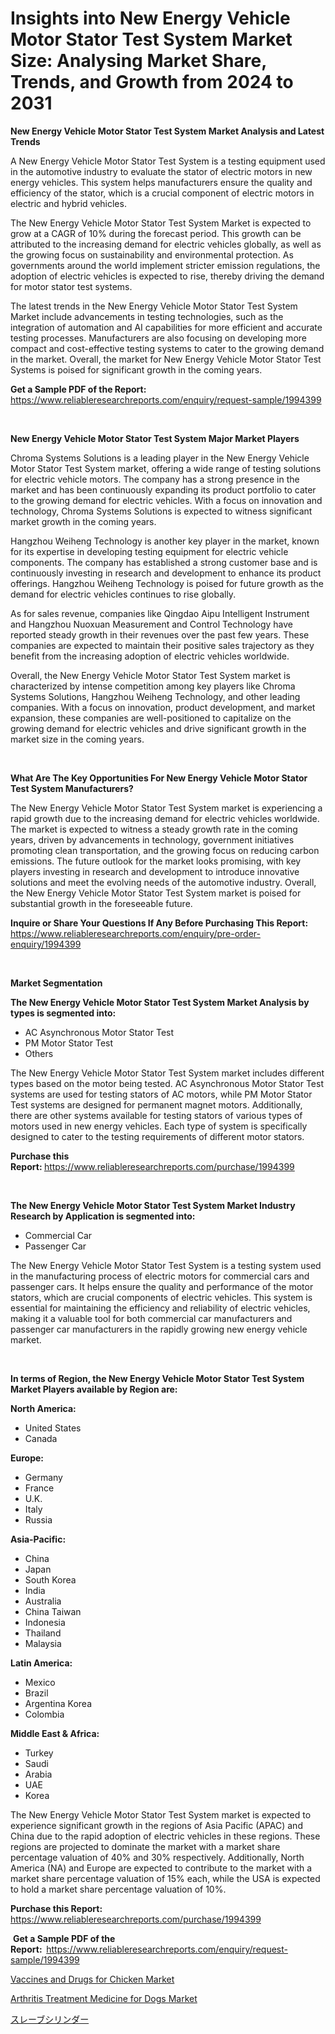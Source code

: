 <p><h1>Insights into New Energy Vehicle Motor Stator Test System Market Size: Analysing Market Share, Trends, and Growth from 2024 to 2031</h1></p><p><strong>New Energy Vehicle Motor Stator Test System Market Analysis and Latest Trends</strong></p>
<p><p>A New Energy Vehicle Motor Stator Test System is a testing equipment used in the automotive industry to evaluate the stator of electric motors in new energy vehicles. This system helps manufacturers ensure the quality and efficiency of the stator, which is a crucial component of electric motors in electric and hybrid vehicles.</p><p>The New Energy Vehicle Motor Stator Test System Market is expected to grow at a CAGR of 10% during the forecast period. This growth can be attributed to the increasing demand for electric vehicles globally, as well as the growing focus on sustainability and environmental protection. As governments around the world implement stricter emission regulations, the adoption of electric vehicles is expected to rise, thereby driving the demand for motor stator test systems.</p><p>The latest trends in the New Energy Vehicle Motor Stator Test System Market include advancements in testing technologies, such as the integration of automation and AI capabilities for more efficient and accurate testing processes. Manufacturers are also focusing on developing more compact and cost-effective testing systems to cater to the growing demand in the market. Overall, the market for New Energy Vehicle Motor Stator Test Systems is poised for significant growth in the coming years.</p></p>
<p><strong>Get a Sample PDF of the Report:&nbsp;</strong> <a href="https://www.reliableresearchreports.com/enquiry/request-sample/1994399">https://www.reliableresearchreports.com/enquiry/request-sample/1994399</a></p>
<p>&nbsp;</p>
<p><strong>New Energy Vehicle Motor Stator Test System Major Market Players</strong></p>
<p><p>Chroma Systems Solutions is a leading player in the New Energy Vehicle Motor Stator Test System market, offering a wide range of testing solutions for electric vehicle motors. The company has a strong presence in the market and has been continuously expanding its product portfolio to cater to the growing demand for electric vehicles. With a focus on innovation and technology, Chroma Systems Solutions is expected to witness significant market growth in the coming years.</p><p>Hangzhou Weiheng Technology is another key player in the market, known for its expertise in developing testing equipment for electric vehicle components. The company has established a strong customer base and is continuously investing in research and development to enhance its product offerings. Hangzhou Weiheng Technology is poised for future growth as the demand for electric vehicles continues to rise globally.</p><p>As for sales revenue, companies like Qingdao Aipu Intelligent Instrument and Hangzhou Nuoxuan Measurement and Control Technology have reported steady growth in their revenues over the past few years. These companies are expected to maintain their positive sales trajectory as they benefit from the increasing adoption of electric vehicles worldwide.</p><p>Overall, the New Energy Vehicle Motor Stator Test System market is characterized by intense competition among key players like Chroma Systems Solutions, Hangzhou Weiheng Technology, and other leading companies. With a focus on innovation, product development, and market expansion, these companies are well-positioned to capitalize on the growing demand for electric vehicles and drive significant growth in the market size in the coming years.</p></p>
<p>&nbsp;</p>
<p><strong>What Are The Key Opportunities For New Energy Vehicle Motor Stator Test System Manufacturers?</strong></p>
<p><p>The New Energy Vehicle Motor Stator Test System market is experiencing a rapid growth due to the increasing demand for electric vehicles worldwide. The market is expected to witness a steady growth rate in the coming years, driven by advancements in technology, government initiatives promoting clean transportation, and the growing focus on reducing carbon emissions. The future outlook for the market looks promising, with key players investing in research and development to introduce innovative solutions and meet the evolving needs of the automotive industry. Overall, the New Energy Vehicle Motor Stator Test System market is poised for substantial growth in the foreseeable future.</p></p>
<p><strong>Inquire or Share Your Questions If Any Before Purchasing This Report:</strong> <a href="https://www.reliableresearchreports.com/enquiry/pre-order-enquiry/1994399">https://www.reliableresearchreports.com/enquiry/pre-order-enquiry/1994399</a></p>
<p>&nbsp;</p>
<p><strong>Market Segmentation</strong></p>
<p><strong>The New Energy Vehicle Motor Stator Test System Market Analysis by types is segmented into:</strong></p>
<p><ul><li>AC Asynchronous Motor Stator Test</li><li>PM Motor Stator Test</li><li>Others</li></ul></p>
<p><p>The New Energy Vehicle Motor Stator Test System market includes different types based on the motor being tested. AC Asynchronous Motor Stator Test systems are used for testing stators of AC motors, while PM Motor Stator Test systems are designed for permanent magnet motors. Additionally, there are other systems available for testing stators of various types of motors used in new energy vehicles. Each type of system is specifically designed to cater to the testing requirements of different motor stators.</p></p>
<p><strong>Purchase this Report:&nbsp;</strong><a href="https://www.reliableresearchreports.com/purchase/1994399">https://www.reliableresearchreports.com/purchase/1994399</a></p>
<p>&nbsp;</p>
<p><strong>The New Energy Vehicle Motor Stator Test System Market Industry Research by Application is segmented into:</strong></p>
<p><ul><li>Commercial Car</li><li>Passenger Car</li></ul></p>
<p><p>The New Energy Vehicle Motor Stator Test System is a testing system used in the manufacturing process of electric motors for commercial cars and passenger cars. It helps ensure the quality and performance of the motor stators, which are crucial components of electric vehicles. This system is essential for maintaining the efficiency and reliability of electric vehicles, making it a valuable tool for both commercial car manufacturers and passenger car manufacturers in the rapidly growing new energy vehicle market.</p></p>
<p>&nbsp;</p>
<p><strong>In terms of Region, the New Energy Vehicle Motor Stator Test System Market Players available by Region are:</strong></p>
<p>
    <p> <strong> North America: </strong>
        <ul>
            <li>United States</li>
            <li>Canada</li>
        </ul>
        </p> 
    <p> <strong> Europe: </strong>
        <ul>
            <li>Germany</li>
            <li>France</li>
            <li>U.K.</li>
            <li>Italy</li>
            <li>Russia</li>
        </ul>
        </p> 
    <p> <strong> Asia-Pacific: </strong>
        <ul>
            <li>China</li>
            <li>Japan</li>
            <li>South Korea</li>
            <li>India</li>
            <li>Australia</li>
            <li>China Taiwan</li>
            <li>Indonesia</li>
            <li>Thailand</li>
            <li>Malaysia</li>
        </ul>
        </p> 
    <p> <strong> Latin America: </strong>
        <ul>
            <li>Mexico</li>
            <li>Brazil</li>
            <li>Argentina Korea</li>
            <li>Colombia</li>
        </ul>
        </p> 
    <p> <strong> Middle East & Africa: </strong>
        <ul>
            <li>Turkey</li>
            <li>Saudi</li>
            <li>Arabia</li>
            <li>UAE</li>
            <li>Korea</li>
        </ul>
    </p>
    </p>
<p><p>The New Energy Vehicle Motor Stator Test System market is expected to experience significant growth in the regions of Asia Pacific (APAC) and China due to the rapid adoption of electric vehicles in these regions. These regions are projected to dominate the market with a market share percentage valuation of 40% and 30% respectively. Additionally, North America (NA) and Europe are expected to contribute to the market with a market share percentage valuation of 15% each, while the USA is expected to hold a market share percentage valuation of 10%.</p></p>
<p><strong>Purchase this Report: </strong><a href="https://www.reliableresearchreports.com/purchase/1994399">https://www.reliableresearchreports.com/purchase/1994399</a></p>
<p>&nbsp;<strong>Get a Sample PDF of the Report:&nbsp;&nbsp;</strong><a href="https://www.reliableresearchreports.com/enquiry/request-sample/1994399">https://www.reliableresearchreports.com/enquiry/request-sample/1994399</a></p>
<p><strong></strong></p>
<p><p><a href="https://view.publitas.com/reportprime-1/vaccines-and-drugs-for-chicken-market-research-report-the-key-to-successful-business-strategy-forecasted-for-period-from-2023-2030/">Vaccines and Drugs for Chicken Market</a></p><p><a href="https://view.publitas.com/reportprime-1/arthritis-treatment-medicine-for-dogs-market-size-and-growth-market-segmentation-regional-and-country-breakdowns-and-market-trends-for-period-from-2023-2030/">Arthritis Treatment Medicine for Dogs Market</a></p><p><a href="https://medium.com/@naomieconner2023/%E3%82%B9%E3%83%AC%E3%83%BC%E3%83%96%E3%82%B7%E3%83%AA%E3%83%B3%E3%83%80%E3%83%BC%E5%B8%82%E5%A0%B4%E3%81%AE%E5%88%86%E6%9E%90-%E3%82%B0%E3%83%AD%E3%83%BC%E3%83%90%E3%83%AB%E6%A5%AD%E7%95%8C%E3%81%AE%E8%A6%8B%E9%80%9A%E3%81%97%E3%81%A8%E4%BA%88%E6%B8%AC-2024%E5%B9%B4%E3%81%8B%E3%82%892031%E5%B9%B4%E3%81%BE%E3%81%A7-b51548b9c43e">スレーブシリンダー</a></p></p>